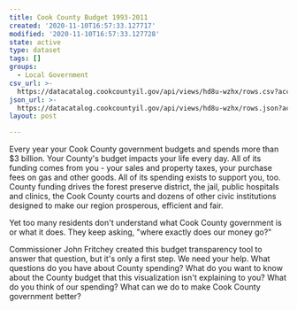 ```yaml
---
title: Cook County Budget 1993-2011
created: '2020-11-10T16:57:33.127717'
modified: '2020-11-10T16:57:33.127728'
state: active
type: dataset
tags: []
groups:
  - Local Government
csv_url: >-
  https://datacatalog.cookcountyil.gov/api/views/hd8u-wzhx/rows.csv?accessType=DOWNLOAD
json_url: >-
  https://datacatalog.cookcountyil.gov/api/views/hd8u-wzhx/rows.json?accessType=DOWNLOAD
layout: post

---
```

Every year your Cook County government budgets and spends more than $3 billion. Your County's budget impacts your life every day. All of its funding comes from you - your sales and property taxes, your purchase fees on gas and other goods. All of its spending exists to support you, too. County funding drives the forest preserve district, the jail, public hospitals and clinics, the Cook County courts and dozens of other civic institutions designed to make our region prosperous, efficient and fair.

Yet too many residents don't understand what Cook County government is or what it does. They keep asking, "where exactly does our money go?"

Commissioner John Fritchey created this budget transparency tool to answer that question, but it's only a first step. We need your help. What questions do you have about County spending? What do you want to know about the County budget that this visualization isn't explaining to you? What do you think of our spending? What can we do to make Cook County government better?
